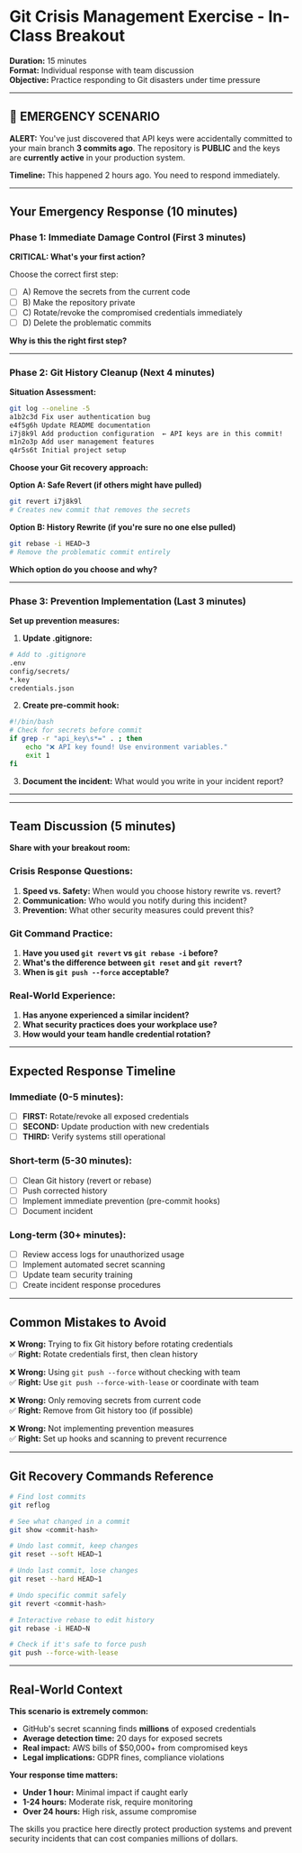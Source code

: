 # Git Crisis Management Exercise - In-Class Breakout

**Duration:** 15 minutes  
**Format:** Individual response with team discussion  
**Objective:** Practice responding to Git disasters under time pressure

---

## 🚨 EMERGENCY SCENARIO

**ALERT:** You've just discovered that API keys were accidentally committed to your main branch **3 commits ago**. The repository is **PUBLIC** and the keys are **currently active** in your production system.

**Timeline:** This happened 2 hours ago. You need to respond immediately.

---

## Your Emergency Response (10 minutes)

### Phase 1: Immediate Damage Control (First 3 minutes)

**CRITICAL: What's your first action?**

Choose the correct first step:
- [ ] A) Remove the secrets from the current code
- [ ] B) Make the repository private
- [ ] C) Rotate/revoke the compromised credentials immediately
- [ ] D) Delete the problematic commits

**Why is this the right first step?**
_________________________________

### Phase 2: Git History Cleanup (Next 4 minutes)

**Situation Assessment:**
```bash
git log --oneline -5
a1b2c3d Fix user authentication bug
e4f5g6h Update README documentation  
i7j8k9l Add production configuration  ← API keys are in this commit!
m1n2o3p Add user management features
q4r5s6t Initial project setup
```

**Choose your Git recovery approach:**

**Option A: Safe Revert (if others might have pulled)**
```bash
git revert i7j8k9l
# Creates new commit that removes the secrets
```

**Option B: History Rewrite (if you're sure no one else pulled)**
```bash
git rebase -i HEAD~3
# Remove the problematic commit entirely
```

**Which option do you choose and why?**
_________________________________

### Phase 3: Prevention Implementation (Last 3 minutes)

**Set up prevention measures:**

1. **Update .gitignore:**
```bash
# Add to .gitignore
.env
config/secrets/
*.key
credentials.json
```

2. **Create pre-commit hook:**
```bash
#!/bin/bash
# Check for secrets before commit
if grep -r "api_key\s*=" . ; then
    echo "❌ API key found! Use environment variables."
    exit 1
fi
```

3. **Document the incident:**
What would you write in your incident report?
_________________________________

---

## Team Discussion (5 minutes)

**Share with your breakout room:**

### Crisis Response Questions:
1. **Speed vs. Safety:** When would you choose history rewrite vs. revert?
2. **Communication:** Who would you notify during this incident?
3. **Prevention:** What other security measures could prevent this?

### Git Command Practice:
1. **Have you used `git revert` vs `git rebase -i` before?**
2. **What's the difference between `git reset` and `git revert`?**
3. **When is `git push --force` acceptable?**

### Real-World Experience:
1. **Has anyone experienced a similar incident?**
2. **What security practices does your workplace use?**
3. **How would your team handle credential rotation?**

---

## Expected Response Timeline

### Immediate (0-5 minutes):
- [ ] **FIRST:** Rotate/revoke all exposed credentials
- [ ] **SECOND:** Update production with new credentials  
- [ ] **THIRD:** Verify systems still operational

### Short-term (5-30 minutes):
- [ ] Clean Git history (revert or rebase)
- [ ] Push corrected history
- [ ] Implement immediate prevention (pre-commit hooks)
- [ ] Document incident

### Long-term (30+ minutes):
- [ ] Review access logs for unauthorized usage
- [ ] Implement automated secret scanning
- [ ] Update team security training
- [ ] Create incident response procedures

---

## Common Mistakes to Avoid

❌ **Wrong:** Trying to fix Git history before rotating credentials  
✅ **Right:** Rotate credentials first, then clean history

❌ **Wrong:** Using `git push --force` without checking with team  
✅ **Right:** Use `git push --force-with-lease` or coordinate with team

❌ **Wrong:** Only removing secrets from current code  
✅ **Right:** Remove from Git history too (if possible)

❌ **Wrong:** Not implementing prevention measures  
✅ **Right:** Set up hooks and scanning to prevent recurrence

---

## Git Recovery Commands Reference

```bash
# Find lost commits
git reflog

# See what changed in a commit
git show <commit-hash>

# Undo last commit, keep changes
git reset --soft HEAD~1

# Undo last commit, lose changes  
git reset --hard HEAD~1

# Undo specific commit safely
git revert <commit-hash>

# Interactive rebase to edit history
git rebase -i HEAD~N

# Check if it's safe to force push
git push --force-with-lease
```

---

## Real-World Context

**This scenario is extremely common:**
- GitHub's secret scanning finds **millions** of exposed credentials
- **Average detection time:** 20 days for exposed secrets
- **Real impact:** AWS bills of $50,000+ from compromised keys
- **Legal implications:** GDPR fines, compliance violations

**Your response time matters:**
- **Under 1 hour:** Minimal impact if caught early
- **1-24 hours:** Moderate risk, require monitoring
- **Over 24 hours:** High risk, assume compromise

The skills you practice here directly protect production systems and prevent security incidents that can cost companies millions of dollars.